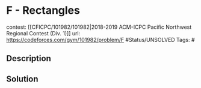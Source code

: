 # F - Rectangles

contest: [[CFICPC/101982/101982|2018-2019 ACM-ICPC Pacific Northwest Regional Contest (Div. 1)]]
url: https://codeforces.com/gym/101982/problem/F
#Status/UNSOLVED
Tags: #

## Description

## Solution

